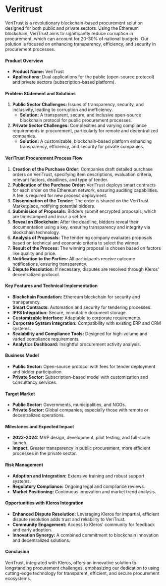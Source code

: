 # Veritrust

VeriTrust is a revolutionary blockchain-based procurement solution designed for both public and private sectors. Using the Ethereum blockchain, VeriTrust aims to significantly reduce corruption in procurement, which can account for 20-30% of national budgets. Our solution is focused on enhancing transparency, efficiency, and security in procurement processes.

#### **Product Overview**

* **Product Name:** VeriTrust
* **Applications:** Dual applications for the public (open-source protocol) and private sectors (subscription-based platform).

#### **Problem Statement and Solutions**

1. **Public Sector Challenges:** Issues of transparency, security, and inclusivity, leading to corruption and inefficiency.
   * **Solution:** A transparent, secure, and inclusive open-source blockchain protocol for public procurement processes.
2. **Private Sector Challenges:** Complexities and varying compliance requirements in procurement, particularly for remote and decentralized companies.
   * **Solution:** A customizable, blockchain-based platform enhancing transparency, efficiency, and security for private companies.

#### **VeriTrust Procurement Process Flow**

1. **Creation of the Purchase Order:** Companies draft detailed purchase orders on VeriTrust, specifying item descriptions, evaluation criteria, relevant factors, deadlines, and type of tender.
2. **Publication of the Purchase Order:** VeriTrust deploys smart contracts for each order on the Ethereum network, ensuring auditing capabilities. A fee is required for new process deployment.
3. **Dissemination of the Tender:** The order is shared on the VeriTrust Marketplace, notifying potential bidders.
4. **Submission of Proposals:** Bidders submit encrypted proposals, which are timestamped and incur a set fee.
5. **Reveal on Blockchain:** After the deadline, bidders reveal their documentation using a key, ensuring transparency and integrity via blockchain technology.
6. **Analysis of Proposals:** The tendering company evaluates proposals based on technical and economic criteria to select the winner.
7. **Result of the Process:** The winning proposal is chosen based on factors like quality and price.
8. **Notification to the Parties:** All participants receive outcome notifications, ensuring transparency.
9. **Dispute Resolution:** If necessary, disputes are resolved through Kleros' decentralized protocol.

#### **Key Features and Technical Implementation**

* **Blockchain Foundation:** Ethereum blockchain for security and transparency.
* **Smart Contracts:** Automation and security for tendering processes.
* **IPFS Integration:** Secure, immutable document storage.
* **Customizable Interface:** Adaptable to corporate requirements.
* **Corporate System Integration:** Compatibility with existing ERP and CRM systems.
* **Scalability and Compliance Tools:** Designed for high-volume and varied compliance requirements.
* **Analytics Dashboard:** Insightful procurement activity analysis.

#### **Business Model**

* **Public Sector:** Open-source protocol with fees for tender deployment and bidder participation.
* **Private Sector:** Subscription-based model with customization and consultancy services.

#### **Target Market**

* **Public Sector:** Governments, municipalities, and NGOs.
* **Private Sector:** Global companies, especially those with remote or decentralized operations.

#### **Milestones and Expected Impact**

* **2023-2024:** MVP design, development, pilot testing, and full-scale launch.
* **Impact:** Greater transparency in public procurement, more efficient processes in the private sector.

#### **Risk Management**

* **Adoption and Integration:** Extensive training and robust support systems.
* **Regulatory Compliance:** Ongoing legal and compliance reviews.
* **Market Positioning:** Continuous innovation and market trend analysis.

#### **Opportunities with Kleros Integration**

* **Enhanced Dispute Resolution:** Leveraging Kleros for impartial, efficient dispute resolution adds trust and reliability to VeriTrust.
* **Community Engagement:** Access to Kleros' community for feedback and early adoption.
* **Innovation Synergy:** A combined commitment to blockchain innovation and decentralized solutions.

#### **Conclusion**

VeriTrust, integrated with Kleros, offers an innovative solution to longstanding procurement challenges, emphasizing our dedication to using cutting-edge technology for transparent, efficient, and secure procurement ecosystems.

